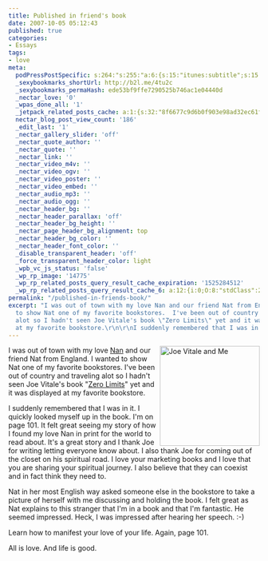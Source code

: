 ```yaml
---
title: Published in friend's book
date: 2007-10-05 05:12:43
published: true
categories:
- Essays
tags:
- love
meta:
  podPressPostSpecific: s:264:"s:255:"a:6:{s:15:"itunes:subtitle";s:15:"##PostExcerpt##";s:14:"itunes:summary";s:15:"##PostExcerpt##";s:15:"itunes:keywords";s:17:"##WordPressCats##";s:13:"itunes:author";s:10:"##Global##";s:15:"itunes:explicit";s:7:"Default";s:12:"itunes:block";s:7:"Default";}";";
  _sexybookmarks_shortUrl: http://b2l.me/4tu2c
  _sexybookmarks_permaHash: ede53bf9ffe7290525b746ac1e04440d
  _nectar_love: '0'
  _wpas_done_all: '1'
  _jetpack_related_posts_cache: a:1:{s:32:"8f6677c9d6b0f903e98ad32ec61f8deb";a:2:{s:7:"expires";i:1457867373;s:7:"payload";a:3:{i:0;a:1:{s:2:"id";i:678;}i:1;a:1:{s:2:"id";i:6806;}i:2;a:1:{s:2:"id";i:343;}}}}
  nectar_blog_post_view_count: '186'
  _edit_last: '1'
  _nectar_gallery_slider: 'off'
  _nectar_quote_author: ''
  _nectar_quote: ''
  _nectar_link: ''
  _nectar_video_m4v: ''
  _nectar_video_ogv: ''
  _nectar_video_poster: ''
  _nectar_video_embed: ''
  _nectar_audio_mp3: ''
  _nectar_audio_ogg: ''
  _nectar_header_bg: ''
  _nectar_header_parallax: 'off'
  _nectar_header_bg_height: ''
  _nectar_page_header_bg_alignment: top
  _nectar_header_bg_color: ''
  _nectar_header_font_color: ''
  _disable_transparent_header: 'off'
  _force_transparent_header_color: light
  _wpb_vc_js_status: 'false'
  _wp_rp_image: '14775'
  _wp_rp_related_posts_query_result_cache_expiration: '1525284512'
  _wp_rp_related_posts_query_result_cache_6: a:12:{i:0;O:8:"stdClass":2:{s:7:"post_id";s:3:"624";s:5:"score";s:17:"67.62790806967402";}i:1;O:8:"stdClass":2:{s:7:"post_id";s:4:"1257";s:5:"score";s:18:"61.784546555701425";}i:2;O:8:"stdClass":2:{s:7:"post_id";s:3:"383";s:5:"score";s:18:"60.909957738833384";}i:3;O:8:"stdClass":2:{s:7:"post_id";s:3:"370";s:5:"score";s:17:"60.58530431060318";}i:4;O:8:"stdClass":2:{s:7:"post_id";s:3:"632";s:5:"score";s:18:"59.763626029114405";}i:5;O:8:"stdClass":2:{s:7:"post_id";s:3:"356";s:5:"score";s:18:"56.093067347983826";}i:6;O:8:"stdClass":2:{s:7:"post_id";s:4:"2271";s:5:"score";s:17:"49.44244197975905";}i:7;O:8:"stdClass":2:{s:7:"post_id";s:4:"8023";s:5:"score";s:17:"48.32192345703795";}i:8;O:8:"stdClass":2:{s:7:"post_id";s:4:"1436";s:5:"score";s:17:"48.32192345703795";}i:9;O:8:"stdClass":2:{s:7:"post_id";s:3:"809";s:5:"score";s:17:"48.32192345703795";}i:10;O:8:"stdClass":2:{s:7:"post_id";s:4:"6929";s:5:"score";s:17:"47.42152145317203";}i:11;O:8:"stdClass":2:{s:7:"post_id";s:4:"1110";s:5:"score";s:16:"46.6105912369557";}}
permalink: "/published-in-friends-book/"
excerpt: "I was out of town with my love Nan and our friend Nat from England.  I wanted
  to show Nat one of my favorite bookstores.  I've been out of country and traveling
  alot so I hadn't seen Joe Vitale's book \"Zero Limits\" yet and it was displayed
  at my favorite bookstore.\r\n\r\nI suddenly remembered that I was in it.  "
---
```

<p><img src="{{ site.baseurl }}/posts/2007/10/img_3173_edited-1.jpg" alt="Joe Vitale and Me" width="200" align="right" />I was out of town with my love <a href="http://www.createyourownrealitynow.com" rel="nofollow">Nan</a> and our friend Nat from England. I wanted to show Nat one of my favorite bookstores. I've been out of country and traveling alot so I hadn't seen Joe Vitale's book "<a href="http://www.amazon.com/zerolimits" rel="nofollow">Zero Limits</a>" yet and it was displayed at my favorite bookstore.</p>
<p>I suddenly remembered that I was in it. I quickly looked myself up in the book. I'm on page 101. It felt great seeing my story of how I found my love Nan in print for the world to read about. It's a great story and I thank Joe for writing letting everyone know about. I also thank Joe for coming out of the closet on his spiritual road. I love your marketing books and I love that you are sharing your spiritual journey. I also believe that they can coexist and in fact think they need to.</p>
<p>Nat in her most English way asked someone else in the bookstore to take a picture of herself with me discussing and holding the book. I felt great as Nat explains to this stranger that I'm in a book and that I'm fantastic. He seemed impressed. Heck, I was impressed after hearing her speech. :-)</p>
<p>Learn how to manifest your love of your life. Again, page 101.</p>
<p>All is love. And life is good.</p>
